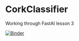 # CorkClassifier
Working through FastAI lesson 3

[![Binder](https://mybinder.org/badge_logo.svg)](https://mybinder.org/v2/gh/alioshea/CorkClassifier/main?filepath=%2Fvoila%2Frender%2Fvoila_widget.ipynb)
